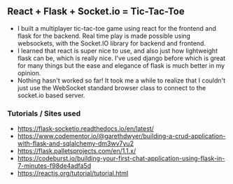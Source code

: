## React + Flask + Socket.io = Tic-Tac-Toe
* I built a multiplayer tic-tac-toe game using react for the frontend and flask for the backend.  Real time play is made possible using 
websockets, with the Socket.IO library for backend and frontend.
* I learned that react is super nice to use, and also just how lightweight flask can be, which is really nice.  I've used django before 
which is great for many things but the ease and elegance of flask is much better in my opinion.
* Nothing hasn't worked so far! It took me a while to realize that I couldn't just use the WebSocket standard browser class to connect
to the socket.io based server.
### Tutorials / Sites used
* https://flask-socketio.readthedocs.io/en/latest/
* https://www.codementor.io/@garethdwyer/building-a-crud-application-with-flask-and-sqlalchemy-dm3wv7yu2
* https://flask.palletsprojects.com/en/1.1.x/
* https://codeburst.io/building-your-first-chat-application-using-flask-in-7-minutes-f98de4adfa5d 
* https://reactjs.org/tutorial/tutorial.html
